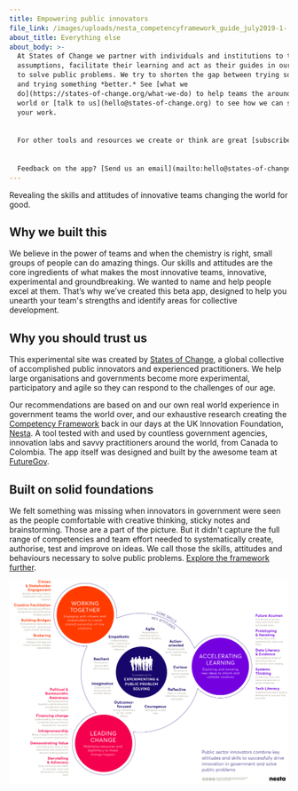 ```yaml
---
title: Empowering public innovators
file_link: /images/uploads/nesta_competencyframework_guide_july2019-1-.pdf
about_title: Everything else
about_body: >-
  At States of Change we partner with individuals and institutions to test their
  assumptions, facilitate their learning and act as their guides in our efforts
  to solve public problems. We try to shorten the gap between trying something
  and trying something *better.* See [what we
  do](https://states-of-change.org/what-we-do) to help teams the around the
  world or [talk to us](hello@states-of-change.org) to see how we can support
  your work.


  For other tools and resources we create or think are great [subscribe to our fortnightly newsletter](http://eepurl.com/gU_QZr).


  Feedback on the app? [Send us an email](mailto:hello@states-of-change.org) and tell us what you think.
---
```

Revealing the skills and attitudes of innovative teams changing the world for good.

## Why we built this

We believe in the power of teams and when the chemistry is right, small groups of people can do amazing things. Our skills and attitudes are the core ingredients of what makes the most innovative teams, innovative, experimental and groundbreaking. We wanted to name and help people excel at them. That’s why we’ve created this beta app, designed to help you unearth your team's strengths and identify areas for collective development.

## Why you should trust us

This experimental site was created by [States of Change](https://states-of-change.org/), a global collective of accomplished public innovators and experienced practitioners. We help large organisations and governments become more experimental, participatory and agile so they can respond to the challenges of our age.

Our recommendations are based on and our own real world experience in government teams the world over, and our exhaustive research creating the [Competency Framework](https://states-of-change.org/resources/competency-framework-for-experimental-problem-solving-1) back in our days at the UK Innovation Foundation, [Nesta](https://www.nesta.org.uk/). A tool tested with and used by countless government agencies, innovation labs and savvy practitioners around the world, from Canada to Colombia. The app itself was designed and built by the awesome team at [FutureGov](https://wearefuturegov.com/).

## Built on solid foundations

We felt something was missing when innovators in government were seen as the people comfortable with creative thinking, sticky notes and brainstorming. Those are a part of the picture. But it didn't capture the full range of competencies and team effort needed to systematically create, authorise, test and improve on ideas. We call those the skills, attitudes and behaviours necessary to solve public problems. [Explore the framework further](https://states-of-change.org/resources/competency-framework-for-experimental-problem-solving-1). 

![](public/images/uploads/nesta_pps_competency_framework_jpeg.jpg)